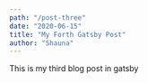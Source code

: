 ```yaml
---
path: "/post-three"
date: "2020-06-15"
title: "My Forth Gatsby Post"
author: "Shauna"
---
```


This is my third blog post in gatsby
